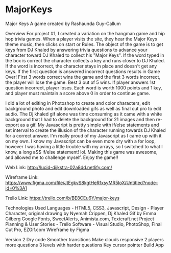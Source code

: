 # MajorKeys

Major Keys 
A game created by Rashaunda Guy-Callum

Overview
For project #1, I created a variation on the hangman game and hip hop trivia games.
When a player visits the site, they hear the Major Keys theme music, then clicks on start or Rules. 
The object of the game is to get keys from DJ Khaled by answering trivia questions to advance your character toward DJ Khaled to collect his "Major Keys". If the word typed in the box is correct the character collects a key and runs closer to DJ Khaled. If the word is incorrect, the character stays in place and doesn't get any keys. If the first question is answered incorrect questions results in Game Over! First 3 words correct wins the game and the first 3 words incorrect, the player will lose the game. Best 3 out of 5 wins. If player answers 1st question incorrect, player loses. Each word is worth 1000 points and 1 key, and player must maintain a score above 0 in order to continue game. 

I did a lot of editing in Photoshop to create and color characters, edit background photo and edit downloaded gifs as well as final cut pro to edit audio. The Dj khaled gif alone was time consuming as it came with a white background that I had to delete the background for 21 images and then re-export as a gif. My Javascript is pretty simple with if/else statements and set interval to create the illusion of the character running towards DJ Khaled for a correct answer. I'm really proud of my Javascript as I came up with it on my own. I know my Javascript can be even more dry with a for loop, however I was having a little trouble with my arrays, so I switched to what I know, a long a$$ if/else statement! lol. Making this game was awesome, and allowed me to challenge myself. Enjoy the game!!

Web Link:
http://lucid-dijkstra-02a8dd.netlify.com/

Wireframe Link:
https://www.figma.com/file/JtEgkvS8kgtHeRfxsyMR5IoX/Untitled?node-id=0%3A1

Trello Link:
https://trello.com/b/BE8CEu6Y/major-keys

Technologies Used
Languages - HTML5, CSS3, Javascript, 
Design - Player Character, original drawing by Nyemah Crippen, Dj Khaled Gif by Emma Gilberg Google Fonts, SweetAlerts, Animista.com, Textcraft.net 
Project Planning & User Stories - Trello
Software - Visual Studio, PhotoShop, Final Cut Pro, EZGif.com
Wireframe by Figma


Version 2
Dry code
Smoother transitions
Make clouds responsive
2 players
more questions
3 levels with harder questions
Key cursor pointer
Build App
